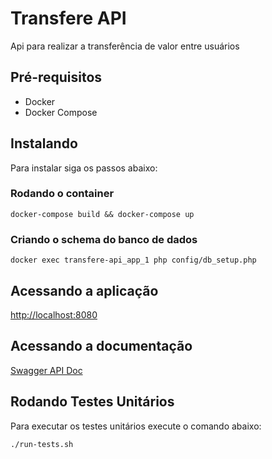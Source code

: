 # Transfere API
Api para realizar a transferência de valor entre usuários

## Pré-requisitos
* Docker
* Docker Compose

## Instalando
Para instalar siga os passos abaixo:

### Rodando o container
```
docker-compose build && docker-compose up
```

### Criando o schema do banco de dados
```
docker exec transfere-api_app_1 php config/db_setup.php
```

## Acessando a aplicação
[http://localhost:8080](http://localhost:8080)

## Acessando a documentação
[Swagger API Doc](http://localhost:8080/docs/)

## Rodando Testes Unitários
Para executar os testes unitários execute o comando abaixo:

```
./run-tests.sh
```

